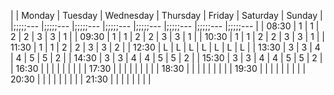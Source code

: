 |   	| Monday  	| Tuesday  	| Wednesday  	| Thursday  	| Friday  	| Saturday  	| Sunday  	|
|;;;;;---	|;;;;;---	|;;;;;---	|;;;;;---	|;;;;;---	|;;;;;---	|;;;;;---	|;;;;;---	|
| 08:30  	| 1  	| 1  	| 2  	| 2  	| 3  	| 3  	| 1  	|
| 09:30  	| 1  	| 1  	| 2  	| 2  	| 3  	| 3  	| 1  	|
| 10:30  	| 1  	| 1  	| 2  	| 2  	| 3  	| 3  	| 1  	|
| 11:30  	| 1  	| 1  	| 2  	| 2  	| 3  	| 3  	| 2  	|
| 12:30  	| L  	| L  	| L  	| L  	| L  	| L  	| L  	|
| 13:30  	| 3  	| 3  	| 4  	| 4  	| 5  	| 5  	| 2  	|
| 14:30  	| 3  	| 3  	| 4  	| 4  	| 5  	| 5  	| 2  	|
| 15:30  	| 3  	| 3  	| 4  	| 4  	| 5  	| 5  	| 2  	|
| 16:30  	|   	|   	|   	|   	|   	|   	|   	|
| 17:30  	|   	|   	|   	|   	|   	|   	|   	|
| 18:30  	|   	|   	|   	|   	|   	|   	|   	|
| 19:30  	|   	|   	|   	|   	|   	|   	|   	|
| 20:30  	|   	|   	|   	|   	|   	|   	|   	|
| 21:30  	|   	|   	|   	|   	|   	|   	|   	|
